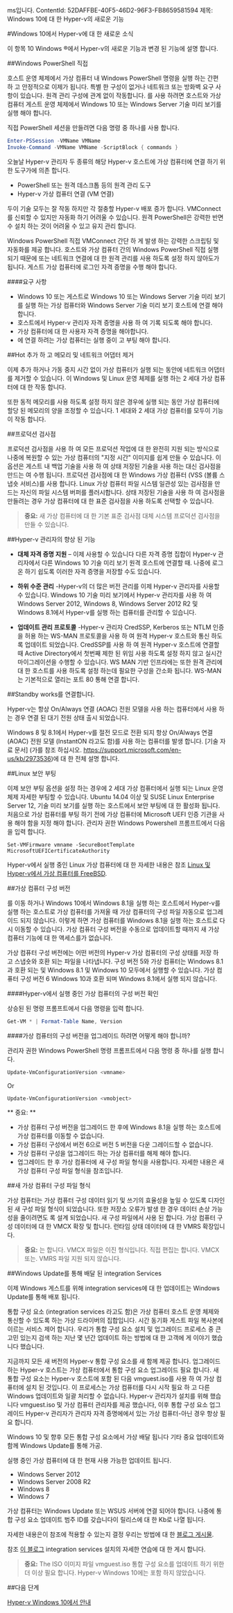 ms입니다. ContentId: 52DAFFBE-40F5-46D2-96F3-FB8659581594 
제목: Windows 10에 대 한 Hyper-v의 새로운 기능

#Windows 10에서 Hyper-v에 대 한 새로운 소식

이 항목 10 Windows ®에서 Hyper-v의 새로운 기능과 변경 된 기능에 설명 합니다.

##Windows PowerShell 직접

호스트 운영 체제에서 가상 컴퓨터 내 Windows PowerShell 명령을 실행 하는 간편 하 고 안정적으로 이제가 됩니다.
특별 한 구성이 없거나 네트워크 또는 방화벽 요구 사항이 있습니다.
원격 관리 구성에 관계 없이 작동합니다.
를 사용 하려면 호스트와 가상 컴퓨터 게스트 운영 체제에서 Windows 10 또는 Windows Server 기술 미리 보기를 실행 해야 합니다.

직접 PowerShell 세션을 만들려면 다음 명령 중 하나를 사용 합니다.

``` PowerShell
Enter-PSSession -VMName VMName
Invoke-Command -VMName VMName -ScriptBlock { commands }
```

오늘날 Hyper-v 관리자 두 종류의 해당 Hyper-v 호스트에 가상 컴퓨터에 연결 하기 위한 도구가에 의존 합니다.
- PowerShell 또는 원격 데스크톱 등의 원격 관리 도구
- Hyper-v 가상 컴퓨터 연결 (VM 연결)

두이 기술 모두는 잘 작동 하지만 각 절충할 Hyper-v 배포 증가 합니다.
VMConnect를 신뢰할 수 있지만 자동화 하기 어려울 수 있습니다.
원격 PowerShell은 강력한 반면 수 설치 하는 것이 어려울 수 있고 유지 관리 합니다.

Windows PowerShell 직접 VMConnect 간단 하 게 발생 하는 강력한 스크립팅 및 자동화를 제공 합니다.
호스트와 가상 컴퓨터 간의 Windows PowerShell 직접 실행 되기 때문에 또는 네트워크 연결에 대 한 원격 관리를 사용 하도록 설정 하지 않아도가 됩니다.
게스트 가상 컴퓨터에 로그인 자격 증명을 수행 해야 합니다.

####요구 사항

- Windows 10 또는 게스트로 Windows 10 또는 Windows Server 기술 미리 보기를 실행 하는 가상 컴퓨터와 Windows Server 기술 미리 보기 호스트에 연결 해야 합니다.
- 호스트에서 Hyper-v 관리자 자격 증명을 사용 하 여 기록 되도록 해야 합니다.
- 가상 컴퓨터에 대 한 사용자 자격 증명을 해야합니다.
- 에 연결 하려는 가상 컴퓨터는 실행 중이 고 부팅 해야 합니다.


##Hot 추가 하 고 메모리 및 네트워크 어댑터 제거

이제 추가 하거나 가동 중지 시간 없이 가상 컴퓨터가 실행 되는 동안에 네트워크 어댑터를 제거할 수 있습니다.
이 Windows 및 Linux 운영 체제를 실행 하는 2 세대 가상 컴퓨터에 대 한 작동 합니다.

또한 동적 메모리를 사용 하도록 설정 하지 않은 경우에 실행 되는 동안 가상 컴퓨터에 할당 된 메모리의 양을 조정할 수 있습니다.
1 세대와 2 세대 가상 컴퓨터를 모두이 기능이 작동 합니다.

##프로덕션 검사점

프로덕션 검사점을 사용 하 여 모든 프로덕션 작업에 대 한 완전히 지원 되는 방식으로 나중에 복원할 수 있는 가상 컴퓨터의 "지정 시간" 이미지를 쉽게 만들 수 있습니다.
이 옵션은 게스트 내 백업 기술을 사용 하 여 상태 저장된 기술을 사용 하는 대신 검사점을 만드는 여 수행 됩니다.
프로덕션 검사점에 대 한 Windows 가상 컴퓨터 (VSS (볼륨 스냅숏 서비스)를 사용 합니다.
Linux 가상 컴퓨터 파일 시스템 일관성 있는 검사점을 만드는 자신의 파일 시스템 버퍼를 플러시합니다.
상태 저장된 기술을 사용 하 여 검사점을 만들려는 경우 가상 컴퓨터에 대 한 표준 검사점을 사용 하도록 선택할 수 있습니다.


> **중요:** 새 가상 컴퓨터에 대 한 기본 표준 검사점 대체 시스템 프로덕션 검사점을 만들 수 있습니다.


##Hyper-v 관리자의 향상 된 기능

- **대체 자격 증명 지원** – 이제 사용할 수 있습니다 다른 자격 증명 집합이 Hyper-v 관리자에서 다른 Windows 10 기술 미리 보기 원격 호스트에 연결할 때.
   나중에 로그온 하기 쉽도록 이러한 자격 증명을 저장할 수도 있습니다.
   
- **하위 수준 관리** -Hyper-v의 더 많은 버전 관리를 이제 Hyper-v 관리자를 사용할 수 있습니다.
   Windows 10 기술 미리 보기에서 Hyper-v 관리자를 사용 하 여 Windows Server 2012, Windows 8, Windows Server 2012 R2 및 Windows 8.1에서 Hyper-v를 실행 하는 컴퓨터를 관리할 수 있습니다.
   
- **업데이트 관리 프로토콜** -Hyper-v 관리자 CredSSP, Kerberos 또는 NTLM 인증을 허용 하는 WS-MAN 프로토콜을 사용 하 여 원격 Hyper-v 호스트와 통신 하도록 업데이트 되었습니다.
   CredSSP를 사용 하 여 원격 Hyper-v 호스트에 연결할 때 Active Directory에서 첫번째 제한 된 위임 사용 하도록 설정 하지 않고 실시간 마이그레이션을 수행할 수 있습니다.
   WS MAN 기반 인프라에는 또한 원격 관리에 대 한 호스트를 사용 하도록 설정 하는데 필요한 구성을 간소화 됩니다.
   WS-MAN는 기본적으로 열리는 포트 80 통해 연결 합니다.


##Standby works를 연결합니다.

Hyper-v는 항상 On/Always 연결 (AOAC) 전원 모델을 사용 하는 컴퓨터에서 사용 하는 경우 연결 된 대기 전원 상태 출시 되었습니다.

Windows 8 및 8.1에서 Hyper-v를 절전 모드로 전환 되지 항상 On/Always 연결 (AOAC) 전원 모델 (InstantON 라고도 함)를 사용 하는 컴퓨터를 발생 합니다.
[기술 자료 문서] (가를 참조 하십시오.
https://support.microsoft.com/en-us/kb/2973536)에 대 한 전체 설명 합니다.


##Linux 보안 부팅

이제 보안 부팅 옵션을 설정 하는 경우에 2 세대 가상 컴퓨터에서 실행 되는 Linux 운영 체제 자세한 부팅할 수 있습니다.
Ubuntu 14.04 이상 및 SUSE Linux Enterprise Server 12, 기술 미리 보기를 실행 하는 호스트에서 보안 부팅에 대 한 활성화 됩니다.
처음으로 가상 컴퓨터를 부팅 하기 전에 가상 컴퓨터에 Microsoft UEFI 인증 기관을 사용 해야 함을 지정 해야 합니다.
관리자 권한 Windows Powershell 프롬프트에서 다음을 입력 합니다.

    Set-VMFirmware vmname -SecureBootTemplate MicrosoftUEFICertificateAuthority

Hyper-v에서 실행 중인 Linux 가상 컴퓨터에 대 한 자세한 내용은 참조 [Linux 및 Hyper-v에서 가상 컴퓨터를 FreeBSD](http://technet.microsoft.com/library/dn531030.aspx).


##가상 컴퓨터 구성 버전

를 이동 하거나 Windows 10에서 Windows 8.1을 실행 하는 호스트에서 Hyper-v를 실행 하는 호스트로 가상 컴퓨터를 가져올 때 가상 컴퓨터의 구성 파일 자동으로 업그레이드 되지 않습니다.
이렇게 하면 가상 컴퓨터를 Windows 8.1을 실행 하는 호스트로 다시 이동할 수 있습니다.
가상 컴퓨터 구성 버전을 수동으로 업데이트할 때까지 새 가상 컴퓨터 기능에 대 한 액세스를가 없습니다.

가상 컴퓨터 구성 버전에는 어떤 버전의 Hyper-v 가상 컴퓨터의 구성 상태를 저장 하 고 스냅숏와 호환 되는 파일을 나타냅니다.
구성 버전 5와 가상 컴퓨터는 Windows 8.1과 호환 되는 및 Windows 8.1 및 Windows 10 모두에서 실행할 수 있습니다.
가상 컴퓨터 구성 버전 6 Windows 10과 호환 되며 Windows 8.1에서 실행 되지 않습니다.

####Hyper-v에서 실행 중인 가상 컴퓨터의 구성 버전 확인

상승된 된 명령 프롬프트에서 다음 명령을 입력 합니다.

``` PowerShell
Get-VM * | Format-Table Name, Version
```

####가상 컴퓨터의 구성 버전을 업그레이드 하려면 어떻게 해야 합니까?

관리자 권한 Windows PowerShell 명령 프롬프트에서 다음 명령 중 하나를 실행 합니다.

``` PowerShell
Update-VmConfigurationVersion <vmname>
```

Or

``` PowerShell
Update-VmConfigurationVersion <vmobject>
```


** 중요: **
- 가상 컴퓨터 구성 버전을 업그레이드 한 후에 Windows 8.1을 실행 하는 호스트에 가상 컴퓨터를 이동할 수 없습니다.
- 가상 컴퓨터 구성에서 버전 6으로 버전 5 버전을 다운 그레이드할 수 없습니다.
- 가상 컴퓨터 구성을 업그레이드 하는 가상 컴퓨터를 해제 해야 합니다.
- 업그레이드 한 후 가상 컴퓨터에 새 구성 파일 형식을 사용합니다.
   자세한 내용은 새 가상 컴퓨터 구성 파일 형식을 참조입니다.


##새 가상 컴퓨터 구성 파일 형식

가상 컴퓨터는 가상 컴퓨터 구성 데이터 읽기 및 쓰기의 효율성을 높일 수 있도록 디자인 된 새 구성 파일 형식이 되었습니다.
또한 저장소 오류가 발생 한 경우 데이터 손상 가능성을 줄이려면도 록 설계 되었습니다.
새 구성 파일에서 사용 된 합니다. 가상 컴퓨터 구성 데이터에 대 한 VMCX 확장 및 합니다. 런타임 상태 데이터에 대 한 VMRS 확장입니다.


> **중요:** 는 합니다. VMCX 파일은 이진 형식입니다.
> 직접 편집는 합니다. VMCX 또는. VMRS 파일 지원 되지 않습니다.



##Windows Update를 통해 배달 된 integration Services

이제 Windows 게스트를 위해 integration services에 대 한 업데이트는 Windows Update를 통해 배포 됩니다.

통합 구성 요소 (integration services 라고도 함)은 가상 컴퓨터 호스트 운영 체제와 통신할 수 있도록 하는 가상 드라이버의 집합입니다.
시간 동기화 게스트 파일 복사본에 이르는 서비스 제어 합니다.
우리가 통합 구성 요소 설치 및 업그레이드 프로세스 중 큰 고민 있는지 검색 하는 지난 몇 년간 업데이트 하는 방법에 대 한 고객에 게 이야기 했습니다 했습니다.


지금까지 모든 새 버전의 Hyper-v 통합 구성 요소를 새 함께 제공 합니다.
업그레이드 하는 Hyper-v 호스트는 가상 컴퓨터에서 통합 구성 요소 업그레이드 필요 합니다.
새 통합 구성 요소는 Hyper-v 호스트에 포함 된 다음 vmguest.iso를 사용 하 여 가상 컴퓨터에 설치 된 것입니다.
이 프로세스는 가상 컴퓨터를 다시 시작 필요 하 고 다른 Windows 업데이트와 일괄 처리할 수 없습니다.
Hyper-v 관리자가 설치를 위해 했습니다 vmguest.iso 및 가상 컴퓨터 관리자를 제공 했습니다, 이후 통합 구성 요소 업그레이드 Hyper-v 관리자가 관리자 자격 증명에에서 있는 가상 컴퓨터-아닌 경우 항상 필요 합니다.
　　


Windows 10 및 향후 모든 통합 구성 요소에서 가상 배달 됩니다 기타 중요 업데이트와 함께 Windows Update를 통해 가공.


실행 중인 가상 컴퓨터에 대 한 현재 사용 가능한 업데이트 됩니다.
*  Windows Server 2012
*  Windows Server 2008 R2
*  Windows 8
*  Windows 7

가상 컴퓨터는 Windows Update 또는 WSUS 서버에 연결 되어야 합니다.
나중에 통합 구성 요소 업데이트 범주 ID를 갖습니다이 릴리스에 대 한 Kb로 나열 됩니다.

자세한 내용은이 참조에 적용할 수 있는지 결정 우리는 방법에 대 한 [블로그 게시물](http://blogs.technet.com/b/virtualization/archive/2014/11/24/integration-components-how-we-determine-windows-update-applicability.aspx).


참조 [이 블로그](http://blogs.msdn.com/b/virtual_pc_guy/archive/2014/11/12/updating-integration-components-over-windows-update.aspx) integration services 설치의 자세한 연습에 대 한 게시 합니다.


> **중요:** The ISO 이미지 파일 vmguest.iso 통합 구성 요소를 업데이트 하기 위한 더 이상 필요 합니다.
> Hyper-v Windows 10에는 포함 하지 않았습니다.




##다음 단계

[Hyper-v Windows 10에서 안내](..\quick_start\walkthrough.md)



